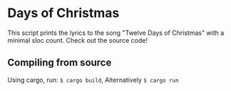 # Days of Christmas
This script prints the lyrics to the song "Twelve Days of Christmas" with a minimal sloc count. Check out the source code!

## Compiling from source
Using cargo, run:
`$ cargo build`, Alternatively `$ cargo run`
